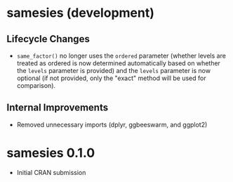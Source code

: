 # samesies (development)

## Lifecycle Changes

* `same_factor()` no longer uses the `ordered` parameter (whether levels are treated as ordered is now determined automatically based on whether the `levels` parameter is provided) and the `levels` parameter is now optional (if not provided, only the "exact" method will be used for comparison).

## Internal Improvements

* Removed unnecessary imports (dplyr, ggbeeswarm, and ggplot2)

# samesies 0.1.0

* Initial CRAN submission
